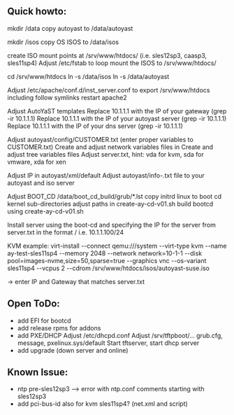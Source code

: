 Quick howto:
----------------------------------------------

mkdir /data
copy autoyast to /data/autoyast

mkdir /isos
copy OS ISOS to /data/isos

create ISO mount points at /srv/www/htdocs/<os> (i.e. sles12sp3, caasp3, sles11sp4)
Adjust /etc/fstab to loop mount the ISOS to /srv/www/htdocs/<os>

cd /srv/www/htdocs
ln -s /data/isos
ln -s /data/autoyast

Adjust /etc/apache/conf.d/inst_server.conf to export /srv/www/htdocs including follow symlinks
restart apache2

Adjust AutoYaST templates
Replace 10.1.1.1 with the IP of your gateway (grep -ir 10.1.1.1)
Replace 10.1.1.1 with the IP of your autoyast server (grep -ir 10.1.1.1)
Replace 10.1.1.1 with the IP of your dns server (grep -ir 10.1.1.1)

Adjust autoyast/config/CUSTOMER.txt (enter proper variables to CUSTOMER.txt)
Create and adjust network variables files in 
Create and adjust tree variables files
Adjust server.txt, hint: vda for kvm, sda for vmware, xda for xen

Adjust IP in autoyast/xml/default
Adjust autoyast/info-<os>.txt file to your autoyast and iso server

Adjust BOOT_CD 
/data/boot_cd_build/grub/*.lst
copy initrd linux to boot cd kernel sub-directories
adjust paths in create-ay-cd-v01.sh
build bootcd using create-ay-cd-v01.sh

Install server using the boot-cd and specifying the IP for the server from server.txt in the format <ip>/<mask> i.e. 10.1.1.100/24

KVM example:
virt-install --connect qemu:///system --virt-type kvm  --name ay-test-sles11sp4 --memory 2048 --network network=10-1-1 --disk pool=images-nvme,size=50,sparse=true --graphics vnc --os-variant sles11sp4 --vcpus 2 --cdrom /srv/www/htdocs/isos/autoyast-suse.iso

-> enter IP and Gateway that matches server.txt

Open ToDo:
----------------------------------------------
- add EFI for bootcd
- add release rpms for addons
- add PXE/DHCP
	Adjust /etc/dhcpd.conf
	Adjust /srv/tftpboot/... grub.cfg, message, pxelinux.sys/default
	Start tftserver, start dhcp server
- add upgrade (down server and online)

Known Issue:
----------------------------------------------
- ntp pre-sles12sp3 --> error with ntp.conf comments starting with sles12sp3
- add pci-bus-id also for kvm sles11sp4? (net.xml and script)


